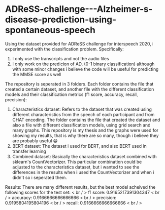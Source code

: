 # ADReSS-challenge---Alzheimer-s-disease-prediction-using-spontaneous-speech

Using the dataset provided for ADReSS challenge for interspeech 2020, i experimented with the classification problem. 
Specifically: 
1) I only use the transcripts and not the audio files
2) I only work on the predicion of AD, (0-1 binary classification) although with some minor changes i believe the code will be useful for predicting the MMSE score as well

The repository is seperated in 3 folders. Each folder contains the file that created a certain dataset, and another file with the different classification models and their classification metrics (f1 score, accuracy, recall, precision): 
1) Characteristics dataset: Refers to the dataset that was created using different characteristics from the speech of each participant and from CHAT encoding. The folder contains the file that created the dataset and also a file with different classification models, using grid search and many graphs. This repository is my thesis and the graphs were used for showing my results, that is why there are so many, though i believe they are probably useful 😁
2) BERT dataset: The dataset i used for BERT, and also BERT used in transfer learning
3) Combined dataset: Basically the characteristics dataset combined with sklearn's CountVectorizer. This particular combination could be adjusted to the characteristics dataset, but i wanted to see the differences in the results when i used the CountVectorizer and when i didn't so i seperated them.

Results: There are many different results, but the best model acheived the following scores for the test set: < br / >
f1 score:  0.9165217391304347 < br / >
accuracy:  0.9166666666666666 < br / >
precision: 0.9195804195804196 < br / >
recall:  0.9166666666666666 < br / >
